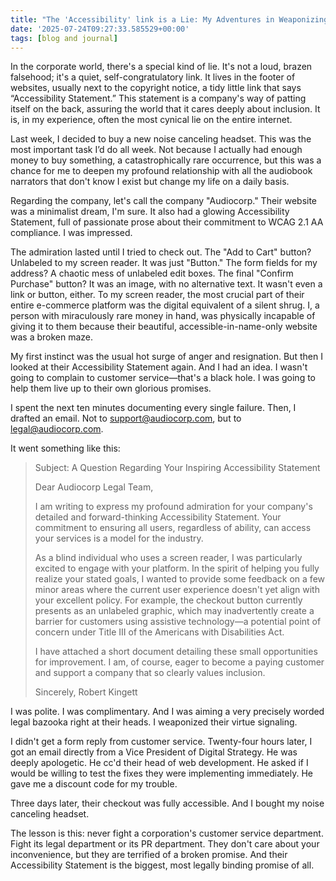 ```yaml
---
title: "The 'Accessibility' link is a Lie: My Adventures in Weaponizing Corporate Virtue Signaling"
date: '2025-07-24T09:27:33.585529+00:00'
tags: [blog and journal]
---
```


In the corporate world, there's a special kind of lie. It's not a loud, brazen falsehood; it's a quiet, self-congratulatory link. It lives in the footer of websites, usually next to the copyright notice, a tidy little link that says “Accessibility Statement.” This statement is a company's way of patting itself on the back, assuring the world that it cares deeply about inclusion. It is, in my experience, often the most cynical lie on the entire internet.

Last week, I decided to buy a new noise canceling headset. This was the most important task I’d do all week. Not because I actually had enough money to buy something, a catastrophically rare occurrence, but this was a chance for me to deepen my profound relationship with all the audiobook narrators that don't know I exist but change my life on a daily basis.

Regarding the company, let's call the company "Audiocorp." Their website was a minimalist dream, I'm sure. It also had a glowing Accessibility Statement, full of passionate prose about their commitment to WCAG 2.1 AA compliance. I was impressed.

The admiration lasted until I tried to check out. The "Add to Cart" button? Unlabeled to my screen reader. It was just "Button." The form fields for my address? A chaotic mess of unlabeled edit boxes. The final "Confirm Purchase" button? It was an image, with no alternative text. It wasn't even a link or button, either. To my screen reader, the most crucial part of their entire e-commerce platform was the digital equivalent of a silent shrug. I, a person with miraculously rare money in hand, was physically incapable of giving it to them because their beautiful, accessible-in-name-only website was a broken maze.

My first instinct was the usual hot surge of anger and resignation. But then I looked at their Accessibility Statement again. And I had an idea. I wasn't going to complain to customer service—that's a black hole. I was going to help them live up to their own glorious promises.

I spent the next ten minutes documenting every single failure. Then, I drafted an email. Not to [support@audiocorp.com](mailto:support@audiocorp.com), but to [legal@audiocorp.com](mailto:legal@audiocorp.com).

It went something like this:

> Subject: A Question Regarding Your Inspiring Accessibility Statement
>
> Dear Audiocorp Legal Team,
>
> I am writing to express my profound admiration for your company's detailed and forward-thinking Accessibility Statement. Your commitment to ensuring all users, regardless of ability, can access your services is a model for the industry.
>
> As a blind individual who uses a screen reader, I was particularly excited to engage with your platform. In the spirit of helping you fully realize your stated goals, I wanted to provide some feedback on a few minor areas where the current user experience doesn't yet align with your excellent policy. For example, the checkout button currently presents as an unlabeled graphic, which may inadvertently create a barrier for customers using assistive technology—a potential point of concern under Title III of the Americans with Disabilities Act.
>
> I have attached a short document detailing these small opportunities for improvement. I am, of course, eager to become a paying customer and support a company that so clearly values inclusion.
>
> Sincerely, Robert Kingett

I was polite. I was complimentary. And I was aiming a very precisely worded legal bazooka right at their heads. I weaponized their virtue signaling.

I didn't get a form reply from customer service. Twenty-four hours later, I got an email directly from a Vice President of Digital Strategy. He was deeply apologetic. He cc'd their head of web development. He asked if I would be willing to test the fixes they were implementing immediately. He gave me a discount code for my trouble.

Three days later, their checkout was fully accessible. And I bought my noise canceling headset.

The lesson is this: never fight a corporation's customer service department. Fight its legal department or its PR department. They don't care about your inconvenience, but they are terrified of a broken promise. And their Accessibility Statement is the biggest, most legally binding promise of all.